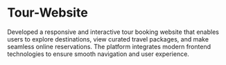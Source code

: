 # Tour-Website
Developed a responsive and interactive tour booking website that enables users to explore destinations, view curated travel packages, and make seamless online reservations. The platform integrates modern frontend technologies to ensure smooth navigation and user experience.
